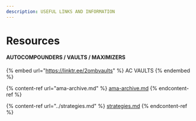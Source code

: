 ```yaml
---
description: USEFUL LINKS AND INFORMATION
---
```


# Resources

#### AUTOCOMPOUNDERS / VAULTS / MAXIMIZERS

{% embed url="https://linktr.ee/2ombvaults" %}
AC VAULTS
{% endembed %}

{% content-ref url="ama-archive.md" %}
[ama-archive.md](ama-archive.md)
{% endcontent-ref %}

{% content-ref url="../strategies.md" %}
[strategies.md](../strategies.md)
{% endcontent-ref %}

